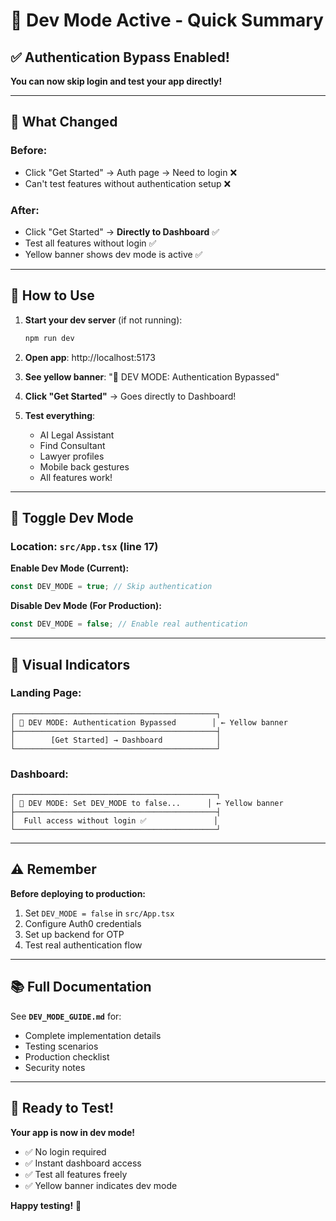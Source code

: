 # 🚧 Dev Mode Active - Quick Summary

## ✅ Authentication Bypass Enabled!

**You can now skip login and test your app directly!**

---

## 🎯 What Changed

### Before:
- Click "Get Started" → Auth page → Need to login ❌
- Can't test features without authentication setup ❌

### After:
- Click "Get Started" → **Directly to Dashboard** ✅
- Test all features without login ✅
- Yellow banner shows dev mode is active ✅

---

## 🚀 How to Use

1. **Start your dev server** (if not running):
   ```bash
   npm run dev
   ```

2. **Open app**: http://localhost:5173

3. **See yellow banner**: "🚧 DEV MODE: Authentication Bypassed"

4. **Click "Get Started"** → Goes directly to Dashboard!

5. **Test everything**:
   - AI Legal Assistant
   - Find Consultant
   - Lawyer profiles
   - Mobile back gestures
   - All features work!

---

## 🔧 Toggle Dev Mode

### Location: `src/App.tsx` (line 17)

**Enable Dev Mode (Current):**
```typescript
const DEV_MODE = true; // Skip authentication
```

**Disable Dev Mode (For Production):**
```typescript
const DEV_MODE = false; // Enable real authentication
```

---

## 📱 Visual Indicators

### Landing Page:
```
┌─────────────────────────────────────────────┐
│ 🚧 DEV MODE: Authentication Bypassed        │ ← Yellow banner
├─────────────────────────────────────────────┤
│        [Get Started] → Dashboard            │
└─────────────────────────────────────────────┘
```

### Dashboard:
```
┌─────────────────────────────────────────────┐
│ 🚧 DEV MODE: Set DEV_MODE to false...      │ ← Yellow banner
├─────────────────────────────────────────────┤
│  Full access without login ✅               │
└─────────────────────────────────────────────┘
```

---

## ⚠️ Remember

**Before deploying to production:**
1. Set `DEV_MODE = false` in `src/App.tsx`
2. Configure Auth0 credentials
3. Set up backend for OTP
4. Test real authentication flow

---

## 📚 Full Documentation

See **`DEV_MODE_GUIDE.md`** for:
- Complete implementation details
- Testing scenarios
- Production checklist
- Security notes

---

## 🎉 Ready to Test!

**Your app is now in dev mode!**
- ✅ No login required
- ✅ Instant dashboard access
- ✅ Test all features freely
- ✅ Yellow banner indicates dev mode

**Happy testing!** 🚀
